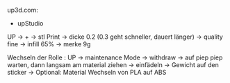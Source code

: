 up3d.com:
  * upStudio

UP -> + -> stl
Print -> dicke 0.2 (0.3 geht schneller, dauert länger)
      -> quality fine
      -> infill 65%
      -> merke 9g

Wechseln der Rolle :
UP -> maintenance Mode
      -> withdraw
      -> auf piep piep warten, dann langsam am material ziehen
      -> einfädeln
      -> Gewicht auf den sticker
      -> Optional: Material Wechseln von PLA auf ABS

